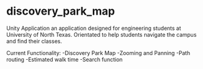 # discovery_park_map

Unity Application
an application designed for engineering students at University of North Texas. Orientated to help students navigate the campus and find their classes.

Current Functionality:
-Discovery Park Map
-Zooming and Panning
-Path routing 
-Estimated walk time
-Search function
